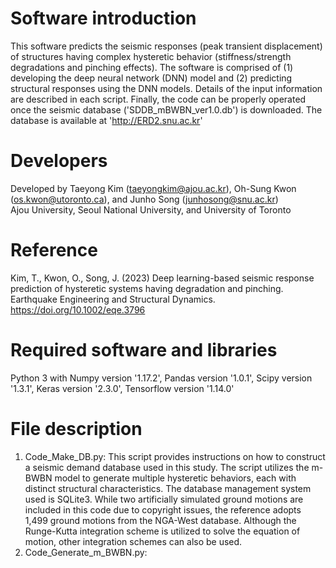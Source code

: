 # Software introduction
This software predicts the seismic responses (peak transient displacement) of structures having complex hysteretic behavior (stiffness/strength degradations and pinching effects). The software is comprised of (1) developing the deep neural network (DNN) model and (2) predicting structural responses using the DNN models. Details of the input information are described in each script. Finally, the code can be properly operated once the seismic database ('SDDB_mBWBN_ver1.0.db') is downloaded. The database is available at 'http://ERD2.snu.ac.kr'

# Developers
Developed by Taeyong Kim (taeyongkim@ajou.ac.kr), Oh-Sung Kwon (os.kwon@utoronto.ca), and Junho Song (junhosong@snu.ac.kr)\
Ajou University, Seoul National University, and University of Toronto

# Reference
Kim, T., Kwon, O., Song, J. (2023) Deep learning-based seismic response prediction of hysteretic systems having degradation and pinching. Earthquake Engineering and Structural Dynamics.
https://doi.org/10.1002/eqe.3796

# Required software and libraries
Python 3 with Numpy version '1.17.2', Pandas version '1.0.1', Scipy version '1.3.1', Keras version '2.3.0', Tensorflow version '1.14.0'

# File description
1. Code_Make_DB.py: This script provides instructions on how to construct a seismic demand database used in this study. The script utilizes the m-BWBN model to generate multiple hysteretic behaviors, each with distinct structural characteristics. The database management system used is SQLite3. While two artificially simulated ground motions are included in this code due to copyright issues, the reference adopts 1,499 ground motions from the NGA-West database. Although the Runge-Kutta integration scheme is utilized to solve the equation of motion, other integration schemes can also be used.
2. Code_Generate_m_BWBN.py:
